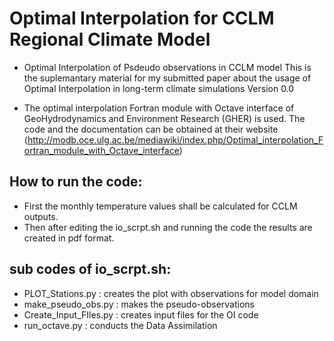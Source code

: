 # Optimal Interpolation for CCLM Regional Climate Model
* Optimal Interpolation of Psdeudo observations in CCLM model
This is the suplemantary material for my submitted paper about the usage of Optimal Interpolation in long-term climate simulations
Version 0.0

* The optimal interpolation Fortran module with Octave interface of GeoHydrodynamics and Environment Research (GHER) is used. The code and the documentation can be obtained at their website (http://modb.oce.ulg.ac.be/mediawiki/index.php/Optimal_interpolation_Fortran_module_with_Octave_interface)
## How to run the code:

* First the monthly temperature values shall be calculated for CCLM outputs. 
* Then after editing the io_scrpt.sh and running the code the results are created in pdf format.

## sub codes of io_scrpt.sh:

* PLOT_Stations.py      :  creates the plot with observations for model domain
* make_pseudo_obs.py    :  makes the pseudo-observations
* Create_Input_FIles.py :  creates input files for the OI code
* run_octave.py         :  conducts the Data Assimilation
